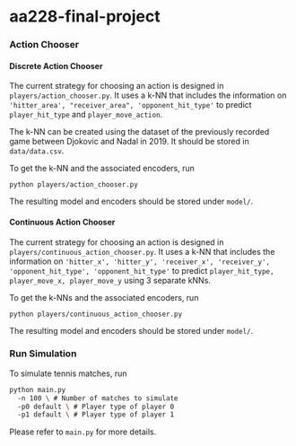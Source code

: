 # aa228-final-project

### Action Chooser

#### Discrete Action Chooser
The current strategy for choosing an action is designed in `players/action_chooser.py`. It uses a k-NN that includes the information on `'hitter_area', "receiver_area", 'opponent_hit_type'` to predict `player_hit_type` and `player_move_action`.

The k-NN can be created using the dataset of the previously recorded game between Djokovic and Nadal in 2019. It should be stored in `data/data.csv`.

To get the k-NN and the associated encoders, run
```
python players/action_chooser.py
```
The resulting model and encoders should be stored under `model/`.

#### Continuous Action Chooser
The current strategy for choosing an action is designed in `players/continuous_action_chooser.py`. It uses a k-NN that includes the information on `'hitter_x', 'hitter_y', 'receiver_x', 'receiver_y', 'opponent_hit_type', 'opponent_hit_type'` to predict `player_hit_type, player_move_x, player_move_y` using 3 separate kNNs.

To get the k-NNs and the associated encoders, run
```
python players/continuous_action_chooser.py
```
The resulting model and encoders should be stored under `model/`.

### Run Simulation

To simulate tennis matches, run
```bash
python main.py
  -n 100 \ # Number of matches to simulate
  -p0 default \ # Player type of player 0
  -p1 default \ # Player type of player 1
```
Please refer to  `main.py` for more details.
